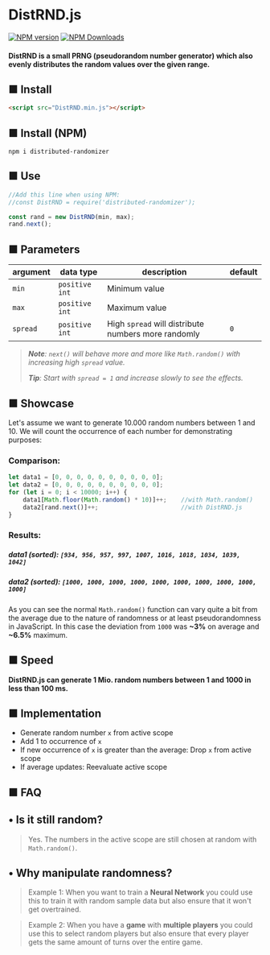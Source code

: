 # DistRND.js
[![NPM version](https://img.shields.io/npm/v/distributed-randomizer.svg?style=flat)]()
[![NPM Downloads](https://img.shields.io/npm/dt/distributed-randomizer.svg)]()
#### DistRND is a small PRNG (pseudorandom number generator) which also evenly distributes the random values over the given range.
## ■ Install
```html
<script src="DistRND.min.js"></script>
```
## ■ Install (NPM)
```
npm i distributed-randomizer
```
## ■ Use
```js
//Add this line when using NPM:
//const DistRND = require('distributed-randomizer');

const rand = new DistRND(min, max);
rand.next();
```
## ■ Parameters
argument|data type|description|default|
---|---|---|---
`min`|`positive int`|Minimum value
`max`|`positive int`|Maximum value
`spread`|`positive int`|High `spread` will distribute numbers more randomly|`0`
>_**Note**: `next()` will behave more and more like `Math.random()` with increasing high `spread` value._
>
>_**Tip**: Start with `spread = 1` and increase slowly to see the effects._
## ■ Showcase
Let's assume we want to generate 10.000 random numbers between 1 and 10.
We will count the occurrence of each number for demonstrating purposes:
### Comparison:
```js
let data1 = [0, 0, 0, 0, 0, 0, 0, 0, 0, 0];
let data2 = [0, 0, 0, 0, 0, 0, 0, 0, 0, 0];
for (let i = 0; i < 10000; i++) {
    data1[Math.floor(Math.random() * 10)]++;    //with Math.random()
    data2[rand.next()]++;                       //with DistRND.js
}
```
### Results:
##### data1 (sorted): `[934, 956, 957, 997, 1007, 1016, 1018, 1034, 1039, 1042]`
##### data2 (sorted): `[1000, 1000, 1000, 1000, 1000, 1000, 1000, 1000, 1000, 1000]`
As you can see the normal `Math.random()` function can vary quite a bit from the average due to the nature of randomness or at least pseudorandomness in JavaScript. In this case the deviation from `1000` was **~3%** on average and **~6.5%** maximum.
## ■ Speed
**DistRND.js can generate 1 Mio. random numbers between 1 and 1000 in less than 100 ms.**
## ■ Implementation
- Generate random number `x` from active scope
- Add 1 to occurrence of `x`
- If new occurrence of `x` is greater than the average: Drop `x` from active scope
- If average updates: Reevaluate active scope
## ■ FAQ
## • Is it still random?
>Yes. The numbers in the active scope are still chosen at random with `Math.random()`.
## • Why manipulate randomness?
>Example 1: When you want to train a **Neural Network** you could use this to train it with random sample data but also ensure that it won't get overtrained.

>Example 2: When you have a **game** with **multiple players** you could use this to select random players but also ensure that every player gets the same amount of turns over the entire game.